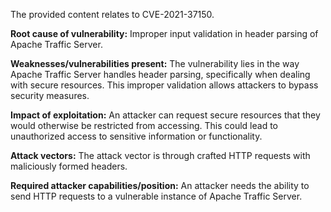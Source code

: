 The provided content relates to CVE-2021-37150.

**Root cause of vulnerability:** Improper input validation in header parsing of Apache Traffic Server.

**Weaknesses/vulnerabilities present:** The vulnerability lies in the way Apache Traffic Server handles header parsing, specifically when dealing with secure resources. This improper validation allows attackers to bypass security measures.

**Impact of exploitation:** An attacker can request secure resources that they would otherwise be restricted from accessing. This could lead to unauthorized access to sensitive information or functionality.

**Attack vectors:** The attack vector is through crafted HTTP requests with maliciously formed headers.

**Required attacker capabilities/position:** An attacker needs the ability to send HTTP requests to a vulnerable instance of Apache Traffic Server.